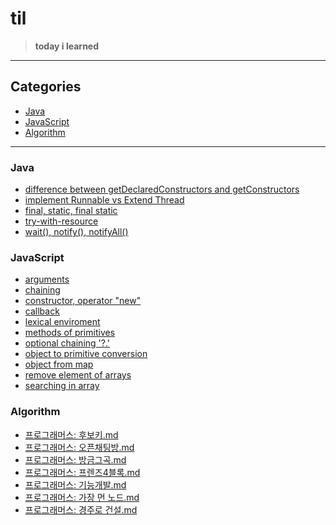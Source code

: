 # til

> <b>today i learned</b>

***

## Categories


- <a href="#Java">Java</a>
- <a href="#JavaScript">JavaScript</a>
- <a href="#Algorithm">Algorithm</a>

***

### Java


- <a href="https://github.com/sjsage522/til/blob/master/Java/difference-between-getDeclaredConstructors-and-getConstructors.md">difference between getDeclaredConstructors and getConstructors</a>
- <a href="https://github.com/sjsage522/til/blob/master/Java/ImplementRunnable-ExtendThread.md">implement Runnable vs Extend Thread</a>
- <a href="https://github.com/sjsage522/til/blob/master/Java/final%2Cstatic%2Cfinal-static.md">final, static, final static</a>
- <a href="https://github.com/sjsage522/til/blob/master/Java/try-with-resource.md">try-with-resource</a>
- <a href="https://github.com/sjsage522/til/blob/master/Java/wait()-notify()-notifyAll().md">wait(), notify(), notifyAll()</a>


### JavaScript

- <a href="https://github.com/sjsage522/til/blob/master/JavaScript/arguments.md">arguments</a>
- <a href="https://github.com/sjsage522/til/blob/master/JavaScript/chaining.md">chaining</a>
- <a href="https://github.com/sjsage522/til/blob/master/JavaScript/Constructor-operator-new.md">constructor, operator "new"</a>
- <a href="https://github.com/sjsage522/til/blob/master/JavaScript/callback.md">callback</a>
- <a href="https://github.com/sjsage522/til/blob/master/JavaScript/lexical-enviroment.md">lexical enviroment</a>
- <a href="https://github.com/sjsage522/til/blob/master/JavaScript/Methods-of-primitives.md">methods of primitives</a>
- <a href="https://github.com/sjsage522/til/blob/master/JavaScript/Optional-chaining.md">optional chaining '?.'</a>
- <a href="https://github.com/sjsage522/til/blob/master/JavaScript/Object-to-primitive-conversion.md">object to primitive conversion</a>
- <a href="https://github.com/sjsage522/til/blob/master/JavaScript/object-from-map.md">object from map</a>
- <a href="https://github.com/sjsage522/til/blob/master/JavaScript/remove-element-of-arrays.md">remove element of arrays</a>
- <a href="https://github.com/sjsage522/til/blob/master/JavaScript/searching-in-array.md">searching in array</a>

### Algorithm

- <a href="https://github.com/sjsage522/til/blob/master/algorithm/후보키.md">프로그래머스: 후보키.md</a>
- <a href="https://github.com/sjsage522/til/blob/master/algorithm/오픈채팅방.md">프로그래머스: 오픈채팅방.md</a>
- <a href="https://github.com/sjsage522/til/blob/master/algorithm/방금그곡.md">프로그래머스: 방금그곡.md</a>
- <a href="https://github.com/sjsage522/til/blob/master/algorithm/프렌즈4블록.md">프로그래머스: 프렌즈4블록.md</a>
- <a href="https://github.com/sjsage522/til/blob/master/algorithm/기능개발.md">프로그래머스: 기능개발.md</a>
- <a href="https://github.com/sjsage522/til/blob/master/algorithm/가장먼노드.md">프로그래머스: 가장 먼 노드.md</a>
- <a href="https://github.com/sjsage522/til/blob/master/algorithm/경주로건설.md">프로그래머스: 경주로 건설.md</a>


